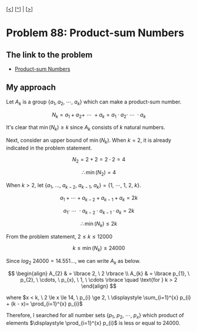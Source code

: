 \[[<](./p0087.md)] \[[^](../README.md)] | \[[>](./p0089.md)]

# Problem 88: Product-sum Numbers

## The link to the problem

- [Product-sum Numbers](https://projecteuler.net/problem=88)

## My approach

Let $A_{k}$ is a group $\lbrace a_{1}, a_{2}, \ \cdots, \  a_{k} \rbrace$ which can make a product-sum number.

$$
N_{k} = a_{1} + a_{2} + \  \cdots \ + a_{k} = a_{1} \cdot a_{2} \cdot \ \cdots \ \cdot a_{k}
$$

It's clear that $\min(N_{k}) \ge k$ since $A_{k}$ consists of $k$ natural numbers.

Next, consider an upper bound of $\min(N_{k})$.
When $k=2$, it is already indicated in the problem statement.

$$N_{2} = 2 + 2 = 2 \cdot 2 = 4$$

$$\therefore \min(N_{2}) = 4$$

When $k>2$, let $\lbrace a_{1}, \ ..., \ a_{k-2}, \ a_{k-1}, \ a_{k} \rbrace = \lbrace 1, \ \cdots, \ 1, \ 2, \ k \rbrace$.

$$a_{1} + \cdots + a_{k-2} + a_{k-1} + a_{k} = 2k$$

$$a_{1} \cdot \ \cdots \ \cdot a_{k-2} \cdot a_{k-1} \cdot a_{k} = 2k$$

$$\therefore \min(N_{k}) \le 2k$$

From the problem statement, $2 \le k \le 12000$

$$k \le \min(N_{k}) \le 24000$$

Since $log_{2} \ 24000 = 14.551...$, we can write $A_{k}$ as below.

$$
\begin{align}
A_{2} & = \lbrace 2, \ 2 \rbrace \\
A_{k} & = \lbrace p_{1}, \ p_{2}, \ \cdots, \  p_{x}, \ 1, \ \cdots \rbrace \quad \text{for } k > 2
\end{align}
$$

where $x < k, \ 2 \le x \le 14, \ p_{i} \ge 2, \ \displaystyle \sum_{i=1}^{x} p_{i} + (k - x)= \prod_{i=1}^{x} p_{i}$

Therefore, I searched for all number sets $\lbrace p_{1}, \ p_{2}, \ \cdots, \  p_{x} \rbrace$
which product of elements $\displaystyle \prod_{i=1}^{x} p_{i}$ is less or equal to $24000$.

